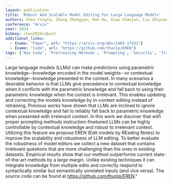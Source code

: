 ```yaml
---
layout: publication
title: 'Robust And Scalable Model Editing For Large Language Models'
authors: Chen Yingfa, Zhang Zhengyan, Han Xu, Xiao Chaojun, Liu Zhiyuan, Chen Chen, Li Kuai, Yang Tao, Sun Maosong
conference: "Arxiv"
year: 2024
bibkey: chen2024robust
additional_links:
  - {name: "Paper", url: "https://arxiv.org/abs/2403.17431"}
  - {name: "Code", url: "https://github.com/thunlp/EREN"}
tags: ['Has Code', 'Pretraining Methods', 'Prompting', 'Security', 'Training Techniques']
---
```

Large language models (LLMs) can make predictions using parametric knowledge--knowledge encoded in the model weights--or contextual knowledge--knowledge presented in the context. In many scenarios a desirable behavior is that LLMs give precedence to contextual knowledge when it conflicts with the parametric knowledge and fall back to using their parametric knowledge when the context is irrelevant. This enables updating and correcting the models knowledge by in-context editing instead of retraining. Previous works have shown that LLMs are inclined to ignore contextual knowledge and fail to reliably fall back to parametric knowledge when presented with irrelevant context. In this work we discover that with proper prompting methods instruction-finetuned LLMs can be highly controllable by contextual knowledge and robust to irrelevant context. Utilizing this feature we propose EREN (Edit models by REading Notes) to improve the scalability and robustness of LLM editing. To better evaluate the robustness of model editors we collect a new dataset that contains irrelevant questions that are more challenging than the ones in existing datasets. Empirical results show that our method outperforms current state-of-the-art methods by a large margin. Unlike existing techniques it can integrate knowledge from multiple edits and correctly respond to syntactically similar but semantically unrelated inputs (and vice versa). The source code can be found at https://github.com/thunlp/EREN."
